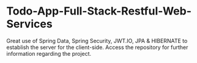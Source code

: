 # Todo-App-Full-Stack-Restful-Web-Services
Great use of Spring Data, Spring Security, JWT.IO, JPA &amp; HIBERNATE to establish the server for the client-side. Access the repository for further information regarding the project.
